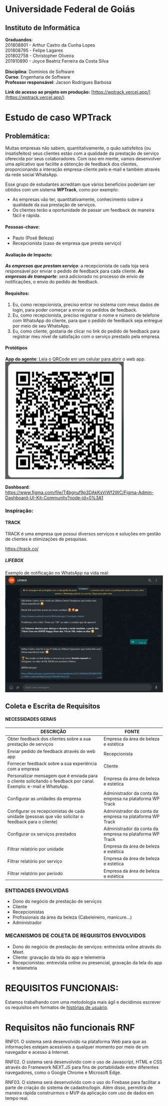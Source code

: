 # Universidade Federal de Goiás

## Instituto de Informática

**Graduandos**:
<br/>
201808801 - Arthur Castro da Cunha Lopes<br/>
201808795 - Felipe Lagares<br/>
201802758 - Christopher Oliveira<br/>
201910890 - Joyce Beatriz Ferreira da Costa Silva<br/>
<br/>
**Disciplina**: Domínios de Software<br/>
**Curso**: Engenharia de Software<br/>
**Professor responsável**: Jacson Rodrigues Barbosa

**Link de acesso ao projeto em produção:** [https://wptrack.vercel.app/](https://wptrack.vercel.app/)


# Estudo de caso WPTrack

## Problemática:

Muitas empresas não sabem, quantitativamente, o quão satisfeitos (ou insatisfeitos) seus clientes estão com a qualidade da prestação de serviço oferecida por seus colaboradores. Com isso em mente, vamos desenvolver uma aplicativo que facilite a obtenção de feedback dos clientes, proporcionando a interação empresa-cliente pelo e-mail e também através da rede social WhatsApp.

Esse grupo de estudantes acreditam que vários benefícios poderiam ser obtidos com um sistema **WPTrack**, como por exemplo:

- As empresas vão ter, quantitativamente, conhecimento sobre a qualidade da sua prestação de serviços.
- Os clientes terão a oportunidade de passar um feedback de maneira fácil e rápida.

#### Pessoas-chave:

- Paulo (Posê Beleza)
- Recepcionista (caso de empresa que presta serviço)

#### Avaliação de Impacto:

**_As empresas que prestam serviço_**: a recepcionista de cada loja será responsável por enviar o pedido de feedback para cada cliente.
**_As empresas de transporte_**: será adicionado no processo de envio de notificações, o envio do pedido de feedback.

#### Requisitos:

1. Eu, como recepcionista, preciso entrar no sistema com meus dados de login, para poder começar a enviar os pedidos de feedback.
2. Eu, como recepcionista, preciso registrar o nome e número de telefone com WhatsApp do cliente, para que o pedido de feedback seja entregue por meio de seu WhatsApp.
3. Eu, como cliente, gostaria de clicar no link do pedido de feedback para registrar meu nível de satisfação com o serviço prestado pela empresa.

#### Protótipos

**App do agente**: Leia o QRCode em um celular para abrir o web app.
![Imagem do QRCode](./public/imagens/qrcode.png)

**Dashboard**:
https://www.figma.com/file/T4bgnuf9p3DAkKsViWf2WC/Figma-Admin-Dashboard-UI-Kit-Community?node-id=0%3A1

### Inspiração:

#### TRACK

TRACK é uma empresa que possui diversos serviços e soluções em gestão de clientes e otimizações de pesquisas.

https://track.co/

##### LIFEBOX

Exemplo de notificação no WhatsApp na vida real:
![Imagem do WhatsApp com um exemplo real](./public/imagens/lifebox.png)

## Coleta e Escrita de Requisitos

#### NECESSIDADES GERAIS

| DESCRIÇÃO                                                                                                        | FONTE                                                    |
| ---------------------------------------------------------------------------------------------------------------- | -------------------------------------------------------- |
| Obter feedback dos clientes sobre a sua prestação de serviços                                                    | Empresa da área de beleza e estética                     |
| Enviar pedido de feedback através do web app                                                                     | Recepcionista                                            |
| Fornecer feedback sobre a sua experiência com a empresa                                                          | Cliente                                                  |
| Personalizar mensagem que é enviada para o cliente solicitando o feedback por canal. Exemplo: e-mail e WhatsApp. | Empresa da área de beleza e estética                     |
| Configurar as unidades da empresa                                                                                | Administrador da conta da empresa na plataforma WP Track |
| Configurar os recepcionistas de cada unidade (pessoas que vão solicitar o feedback para o cliente)               | Administrador da conta da empresa na plataforma WP Track |
| Configurar os serviços prestados                                                                                 | Administrador da conta da empresa na plataforma WP Track |
| Filtrar relatório por unidade                                                                                    | Empresa da área de beleza e estética                     |
| Filtrar relatório por serviço                                                                                    | Empresa da área de beleza e estética                     |
| Filtrar relatório por período                                                                                    | Empresa da área de beleza e estética                     |

### ENTIDADES ENVOLVIDAS

- Dono do negócio de prestação de serviços
- Cliente
- Recepcionistas
- Profissionais da área da beleza (Cabeleireiro, manicure...)
- Administrador

### MECANISMOS DE COLETA DE REQUISITOS ENVOLVIDOS

- Dono do negócio de prestação de serviços: entrevista online através do Meet.
- Cliente: gravação da tela do app e telemetria
- Recepcionistas: entrevista online ou presencial, gravação da tela do app e telemetria

# REQUISITOS FUNCIONAIS:

Estamos trabalhando com uma metodologia mais ágil e decidimos escrever os requisitos em formatos de [histórias de usuário](./user-stories.md "Histórias de usuário").

# Requisitos não funcionais RNF

RNF01. O sistema será desenvolvido na plataforma Web para que as informações estejam acessíveis a qualquer momento por meio de um navegador e acesso à Internet.

RNF02. O sistema será desenvolvido com o uso de Javascript, HTML e CSS através do Framework NEXT.JS para fins de portabilidade entre diferentes navegadores, como o Google Chrome e Microsoft Edge.

RNF03. O sistema será desenvolvido com o uso do Firebase para facilitar a parte de criação do sistema de cadastro/login. Além disso, permitirá de maneira rápida construirmos o MVP da aplicação com uso de dados em tempo real.
